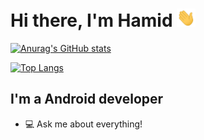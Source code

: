 # Hi there, I'm Hamid <img width="30px" src="https://github.com/SatYu26/SatYu26/raw/master/Assets/Hi.gif" />

[![Anurag's GitHub stats](https://github-readme-stats.vercel.app/api?username=hamid97m&show_icons=true&theme=swift&count_private=true)](https://github.com/anuraghazra/github-readme-stats)


[![Top Langs](https://github-readme-stats.vercel.app/api/top-langs/?username=hamid97m&layout=donut&show_icons=true&theme=swift&count_private=true)](https://github.com/anuraghazra/github-readme-stats)




## I'm a Android developer
- 💻 Ask me about everything!


